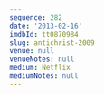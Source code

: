 ```yaml
---
sequence: 282
date: '2013-02-16'
imdbId: tt0870984
slug: antichrist-2009
venue: null
venueNotes: null
medium: Netflix
mediumNotes: null
---
```


